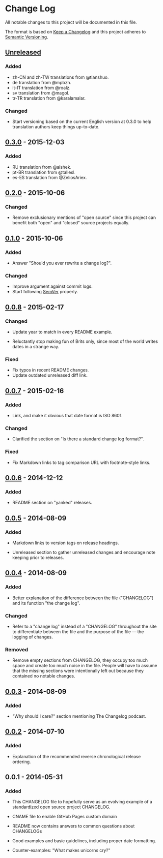 # Change Log

All notable changes to this project will be documented in this file.

The format is based on [Keep a Changelog](http://keepachangelog.com) 
and this project adheres to [Semantic Versioning](http://semver.org).

## [Unreleased](https://github.com/olivierlacan/keep-a-changelog/compare/v0.3.0...HEAD)

### Added

-   zh-CN and zh-TW translations from @tianshuo.
-   de translation from @mpbzh.
-   it-IT translation from @roalz.
-   sv translation from @magol.
-   tr-TR translation from @karalamalar.

### Changed

-   Start versioning based on the current English version at 0.3.0 to help
    translation authors keep things up-to-date.

## [0.3.0](https://github.com/olivierlacan/keep-a-changelog/compare/v0.2.0...v0.3.0) - 2015-12-03

### Added

-   RU translation from @aishek.
-   pt-BR translation from @tallesl.
-   es-ES translation from @ZeliosAriex.

## [0.2.0](https://github.com/olivierlacan/keep-a-changelog/compare/v0.1.0...v0.2.0) - 2015-10-06

### Changed

-   Remove exclusionary mentions of "open source" since this project can benefit
    both "open" and "closed" source projects equally.

## [0.1.0](https://github.com/olivierlacan/keep-a-changelog/compare/v0.0.8...v0.1.0) - 2015-10-06

### Added

-   Answer "Should you ever rewrite a change log?".

### Changed

-   Improve argument against commit logs.
-   Start following [SemVer](http://semver.org) properly.

## [0.0.8](https://github.com/olivierlacan/keep-a-changelog/compare/v0.0.7...v0.0.8) - 2015-02-17

### Changed

-   Update year to match in every README example.

-   Reluctantly stop making fun of Brits only, since most of the world
    writes dates in a strange way.

### Fixed

-   Fix typos in recent README changes.
-   Update outdated unreleased diff link.

## [0.0.7](https://github.com/olivierlacan/keep-a-changelog/compare/v0.0.6...v0.0.7) - 2015-02-16

### Added

-   Link, and make it obvious that date format is ISO 8601.

### Changed

-   Clarified the section on "Is there a standard change log format?".

### Fixed

-   Fix Markdown links to tag comparison URL with footnote-style links.

## [0.0.6](https://github.com/olivierlacan/keep-a-changelog/compare/v0.0.5...v0.0.6) - 2014-12-12

### Added

-   README section on "yanked" releases.

## [0.0.5](https://github.com/olivierlacan/keep-a-changelog/compare/v0.0.4...v0.0.5) - 2014-08-09

### Added

-   Markdown links to version tags on release headings.

-   Unreleased section to gather unreleased changes and encourage note
    keeping prior to releases.

## [0.0.4](https://github.com/olivierlacan/keep-a-changelog/compare/v0.0.3...v0.0.4) - 2014-08-09

### Added

-   Better explanation of the difference between the file ("CHANGELOG")
    and its function "the change log".

### Changed

-   Refer to a "change log" instead of a "CHANGELOG" throughout the site
    to differentiate between the file and the purpose of the file — the
    logging of changes.

### Removed

-   Remove empty sections from CHANGELOG, they occupy too much space and
    create too much noise in the file. People will have to assume that the
    missing sections were intentionally left out because they contained no
    notable changes.

## [0.0.3](https://github.com/olivierlacan/keep-a-changelog/compare/v0.0.2...v0.0.3) - 2014-08-09

### Added

-   "Why should I care?" section mentioning The Changelog podcast.

## [0.0.2](https://github.com/olivierlacan/keep-a-changelog/compare/v0.0.1...v0.0.2) - 2014-07-10

### Added

-   Explanation of the recommended reverse chronological release ordering.

## 0.0.1 - 2014-05-31

### Added

-   This CHANGELOG file to hopefully serve as an evolving example of a
    standardized open source project CHANGELOG.

-   CNAME file to enable GitHub Pages custom domain

-   README now contains answers to common questions about CHANGELOGs

-   Good examples and basic guidelines, including proper date formatting.

-   Counter-examples: "What makes unicorns cry?"
